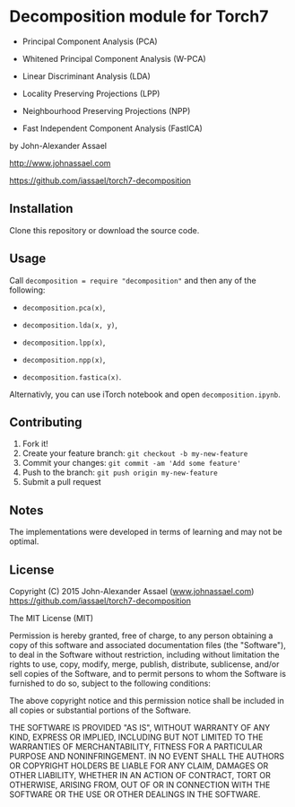 # Decomposition module for Torch7

- Principal Component Analysis (PCA)

- Whitened Principal Component Analysis (W-PCA)

- Linear Discriminant Analysis (LDA)

- Locality Preserving Projections (LPP)

- Neighbourhood Preserving Projections (NPP)

- Fast Independent Component Analysis (FastICA)

by John-Alexander Assael

http://www.johnassael.com

https://github.com/iassael/torch7-decomposition


## Installation

Clone this repository or download the source code.


## Usage

Call `decomposition = require "decomposition"`
and then any of the following:

- `decomposition.pca(x)`,

- `decomposition.lda(x, y)`,

- `decomposition.lpp(x)`,

- `decomposition.npp(x)`,

- `decomposition.fastica(x)`.


Alternativly, you can use iTorch notebook and open `decomposition.ipynb`.

## Contributing

1. Fork it!
2. Create your feature branch: `git checkout -b my-new-feature`
3. Commit your changes: `git commit -am 'Add some feature'`
4. Push to the branch: `git push origin my-new-feature`
5. Submit a pull request

## Notes

The implementations were developed in terms of learning and may not be optimal.

## License

Copyright (C) 2015 John-Alexander Assael (www.johnassael.com)
https://github.com/iassael/torch7-decomposition

The MIT License (MIT)

Permission is hereby granted, free of charge, to any person obtaining a copy of
this software and associated documentation files (the "Software"), to deal in
the Software without restriction, including without limitation the rights to
use, copy, modify, merge, publish, distribute, sublicense, and/or sell copies
of the Software, and to permit persons to whom the Software is furnished to do
so, subject to the following conditions:

The above copyright notice and this permission notice shall be included in all
copies or substantial portions of the Software.

THE SOFTWARE IS PROVIDED "AS IS", WITHOUT WARRANTY OF ANY KIND, EXPRESS OR
IMPLIED, INCLUDING BUT NOT LIMITED TO THE WARRANTIES OF MERCHANTABILITY,
FITNESS FOR A PARTICULAR PURPOSE AND NONINFRINGEMENT. IN NO EVENT SHALL THE
AUTHORS OR COPYRIGHT HOLDERS BE LIABLE FOR ANY CLAIM, DAMAGES OR OTHER
LIABILITY, WHETHER IN AN ACTION OF CONTRACT, TORT OR OTHERWISE, ARISING FROM,
OUT OF OR IN CONNECTION WITH THE SOFTWARE OR THE USE OR OTHER DEALINGS IN THE
SOFTWARE.